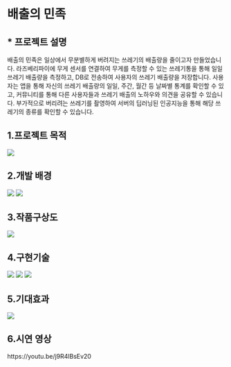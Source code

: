 # 배출의 민족
<h2> * 프로젝트 설명</h2>
배출의 민족은 일상에서 무분별하게 버려지는 쓰레기의 배출량을 줄이고자 만들었습니다. 라즈베리파이에 무게 센서를 연결하여 무게를 측정할 수 있는 쓰레기통을 통해 일일 쓰레기 배출량을 측정하고, DB로 전송하여 사용자의 쓰레기 배출량을 저장합니다. 사용자는 앱을 통해 자신의 쓰레기 배출량의 일일, 주간, 월간 등 날짜별 통계를 확인할 수 있고, 커뮤니티를 통해 다른 사용자들과 쓰레기 배출의 노하우와 의견을 공유할 수 있습니다. 부가적으로 버리려는 쓰레기를 촬영하여 서버의 딥러닝된 인공지능을 통해 해당 쓰레기의 종류를 확인할 수 있습니다.
<h2> 1.프로젝트 목적</h2>
<img src=https://user-images.githubusercontent.com/57284689/199163185-3de87159-72d9-46f4-aa18-bf57e8eb6f4c.jpg>
<h2> 2.개발 배경</h2>
<img src = https://user-images.githubusercontent.com/57284689/199163894-40dbabe5-4d94-445a-a08e-46599c7a770e.jpg>
<img src = https://user-images.githubusercontent.com/57284689/199164351-ff901641-bbe0-4d4f-af6d-175ae4035f44.jpg>
<h2> 3.작품구상도</h2>
<img src = https://user-images.githubusercontent.com/57284689/199165707-01c5e7db-b65b-4ae2-a25a-324aeef626b7.jpg>
<h2> 4.구현기술</h2>
<img src = https://user-images.githubusercontent.com/57284689/199165795-dde2eb72-145f-4b51-8bc9-e153c3ef553a.jpg>
<img src = https://user-images.githubusercontent.com/57284689/199165801-f2aa2bff-b19b-4e34-bc54-82cadee837ed.jpg>
<img src = https://user-images.githubusercontent.com/57284689/199165802-c1d0ef44-cd36-488e-96ea-2edd779350ce.jpg>
<h2> 5.기대효과</h2>
<img src = https://user-images.githubusercontent.com/57284689/199166034-67ec46fb-f511-408f-9907-174315bd2867.jpg>
<h2> 6.시연 영상</h2>
https://youtu.be/j9R4lBsEv20
